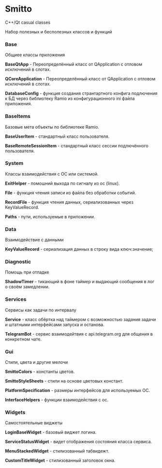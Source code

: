 # Smitto

C++/Qt casual classes

Набор полезных и бесполезных классов и функций

### Base
Общиее классы приложения

**BaseQtApp** - Переопределённый класс от QApplication с отловом исключений в слотах.

**QCoreApplication**  - Переопределённый класс от QApplication с отловом исключений в слотах.

**DatabaseConfig** - функция создания странтартного конфига подлючения к БД через библиотеку Ramio из конфигурационного ini файла приложения.

### BaseItems
Базовые мета объекты по библиотеке Ramio.

**BaseUserItem** - стандартный класс пользователя.

**BaseRemoteSessionItem** - стандартный класс сессии подлючённого пользователя.

### System
Классы взаимодействия с ОС или системой.

**ExitHelper** - помошний выхода по сигналу из ос (linux).

**File** - функция чтения записи из файла без обработки событий.

**RecordFile** - функция чтения данных, сериализованных через KeyValueRecord.

**Paths** - пути, используемые в приложении.

### Data
Взаимодействие с данными

**KeyValueRecord** - сериализация данных в строку вида ключ:значение;

### Diagnostic
Помощь при отладке

**ShadowTimer** - тикающий в фоне таймер и выдающий сообщения в лог о своём замедлении.


### Services
Сервисы как задачи по интервалу

**Service** - класс обёртка над таймером с возможностью задания задачи и штатными интерфейсами запуска и останова.

**TelegramBot** - сервис взаимодейтвия с api.telegram.org для общения в конкретном чате.


### Gui
Стили, цвета и другие мелочи

**SmittoColors** - константы цветов.

**SmittoStyleSheets** - стили на основе цветовых констант.

**PlatformSpecification** - размеры интерфейсов для используемых ОС.

**InterfaceHelpers** - функции взаимодействия с ос.

### Widgets
Самостоятельные виджеты

**LoginBaseWidget** - базовый виджет логина.

**ServiceStatusWidget** - видет отображения состояния класса сервиса.

**MenuStackedWidget** - стилизованный табвидежт.

**CustomTitleWidget** - стилизованный заголовок окна.
